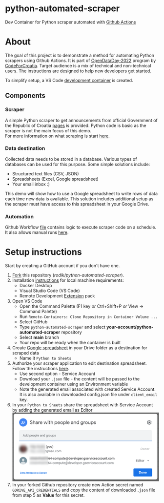# python-automated-scraper
Dev Container for Python scraper automated with [Github Actions](https://docs.github.com/en/actions)

# About

The goal of this project is to demonstrate a method for automating Python scrapers using Github Actions. It is part of [OpenDataDay-2022](http://odd.codeforcroatia.org/) program by [CodeForCroatia](https://codeforcroatia.org/). Target audience is a mix of technical and non-technical users. The instructions are designed to help new developers get started.

To simplify setup, a VS Code [development container](https://code.visualstudio.com/docs/remote/containers) is created.
## Components

### Scraper

A simple Python scraper to get announcements from official Government of the Republic of Croatia [pages](https://vlada.gov.hr/) is provided. Python code is basic as the scraper is not the main focus of this demo. </br>
For more information on what scraping is start [here](https://en.wikipedia.org/wiki/Web_scraping).

### Data destination

Collected data needs to be stored in a database. Various types of databases can be used for this purpose. Some simple solutions include:
- Structured text files (CSV, JSON)
- Spreadsheets (Excel, Google spreadsheet)
- Your email inbox :)

This demo will show how to use a Google spreadsheet to write rows of data each time new data is available. This solution includes additional setup as the scraper must have access to this spreadsheet in your Google Drive.

### Automation
Github Workflow [file](/.github/workflows/run_scraper.yml) contains logic to execute scraper code on a schedule. It also allows manual runs [here](https://github.com/rodik/python-automated-scraper/actions/workflows/run_scraper.yml).



# Setup instructions

Start by creating a GitHub account if you don't have one.

1. [Fork](https://docs.github.com/en/get-started/quickstart/fork-a-repo) this repository (_rodik/python-automated-scraper_).
1. Installation [instructions](https://code.visualstudio.com/docs/remote/containers#_installation) for local machine requirements:
    - Docker Desktop
    - Visual Studio Code (VS Code)
    - Remote Development [Extension](https://code.visualstudio.com/docs/editor/extension-marketplace#_browse-for-extensions) pack
1. Open VS Code
    - Open the Command Palette (F1 key *or* Ctrl+Shift+P *or* View -> Command Palette)
    - Run `Remote-Containers: Clone Repository in Container Volume ...`
    - Select GitHub
    - Type `python-automated-scraper` and select **your-account/python-automated-scraper** repository
    - Select **main** branch
    - Your repo will be ready when the container is built
1. Create [Google spreadsheet](https://docs.google.com/spreadsheets/u/0/?tgif=d) in your Drive folder as a destination for scraped data
    - Name it `Python to Sheets`
1. Authorize your scraper application to edit destination spreadsheet. Follow the instructions [here](https://pygsheets.readthedocs.io/en/latest/authorization.html).
    - Use second option - Service Account
    - Download your `.json` file - the content will be passed to the development container using an Environment variable
    - Note the generated email associated with created Service Account. It is also available in downloaded config.json file under `client_email` key.
1. In your `Python to Sheets` share the spreadsheet with Service Account by adding the generated email as Editor
![share screenshot](img/share-spreadsheet-with-service-acc.png?raw=true)
1. In your forked Github repository create new Action secret named `GDRIVE_API_CREDENTIALS` and copy the content of downloaded `.json` file from step 5 as **Value** for this secret.
